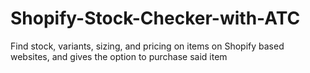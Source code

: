 # Shopify-Stock-Checker-with-ATC
Find stock, variants, sizing, and pricing on items on Shopify based websites, and gives the option to purchase said item
